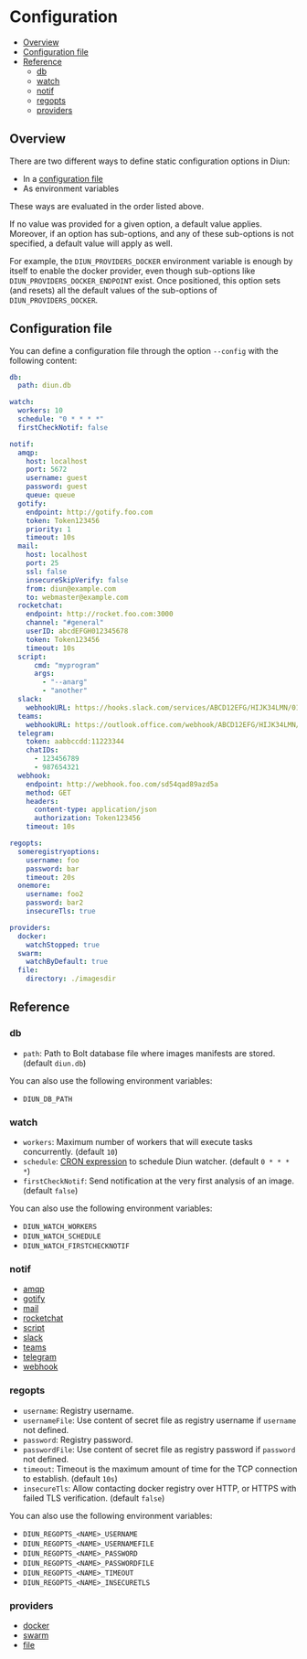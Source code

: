 # Configuration

* [Overview](#overview)
* [Configuration file](#configuration-file)
* [Reference](#reference)
  * [db](#db)
  * [watch](#watch)
  * [notif](#notif)
  * [regopts](#regopts)
  * [providers](#providers)

## Overview

There are two different ways to define static configuration options in Diun:

* In a [configuration file](#configuration-file)
* As environment variables

These ways are evaluated in the order listed above.

If no value was provided for a given option, a default value applies. Moreover, if an option has sub-options, and any of these sub-options is not specified, a default value will apply as well.

For example, the `DIUN_PROVIDERS_DOCKER` environment variable is enough by itself to enable the docker provider, even though sub-options like `DIUN_PROVIDERS_DOCKER_ENDPOINT` exist. Once positioned, this option sets (and resets) all the default values of the sub-options of `DIUN_PROVIDERS_DOCKER`.

## Configuration file

You can define a configuration file through the option `--config` with the following content:

```yaml
db:
  path: diun.db

watch:
  workers: 10
  schedule: "0 * * * *"
  firstCheckNotif: false

notif:
  amqp:
    host: localhost
    port: 5672
    username: guest
    password: guest
    queue: queue
  gotify:
    endpoint: http://gotify.foo.com
    token: Token123456
    priority: 1
    timeout: 10s
  mail:
    host: localhost
    port: 25
    ssl: false
    insecureSkipVerify: false
    from: diun@example.com
    to: webmaster@example.com
  rocketchat:
    endpoint: http://rocket.foo.com:3000
    channel: "#general"
    userID: abcdEFGH012345678
    token: Token123456
    timeout: 10s
  script:
      cmd: "myprogram"
      args:
        - "--anarg"
        - "another"
  slack:
    webhookURL: https://hooks.slack.com/services/ABCD12EFG/HIJK34LMN/01234567890abcdefghij
  teams:
    webhookURL: https://outlook.office.com/webhook/ABCD12EFG/HIJK34LMN/01234567890abcdefghij
  telegram:
    token: aabbccdd:11223344
    chatIDs:
      - 123456789
      - 987654321
  webhook:
    endpoint: http://webhook.foo.com/sd54qad89azd5a
    method: GET
    headers:
      content-type: application/json
      authorization: Token123456
    timeout: 10s

regopts:
  someregistryoptions:
    username: foo
    password: bar
    timeout: 20s
  onemore:
    username: foo2
    password: bar2
    insecureTls: true

providers:
  docker:
    watchStopped: true
  swarm:
    watchByDefault: true
  file:
    directory: ./imagesdir
```

## Reference

### db

* `path`: Path to Bolt database file where images manifests are stored. (default `diun.db`)

You can also use the following environment variables:

* `DIUN_DB_PATH`

### watch

* `workers`: Maximum number of workers that will execute tasks concurrently. (default `10`)
* `schedule`: [CRON expression](https://godoc.org/github.com/robfig/cron#hdr-CRON_Expression_Format) to schedule Diun watcher. (default `0 * * * *`)
* `firstCheckNotif`: Send notification at the very first analysis of an image. (default `false`)

You can also use the following environment variables:

* `DIUN_WATCH_WORKERS`
* `DIUN_WATCH_SCHEDULE`
* `DIUN_WATCH_FIRSTCHECKNOTIF`

### notif

* [amqp](notifications.md#amqp)
* [gotify](notifications.md#gotify)
* [mail](notifications.md#mail)
* [rocketchat](notifications.md#rocketchat)
* [script](notifications.md#script)
* [slack](notifications.md#slack--mattermost)
* [teams](notifications.md#teams)
* [telegram](notifications.md#telegram)
* [webhook](notifications.md#webhook)

### regopts

* `username`: Registry username.
* `usernameFile`: Use content of secret file as registry username if `username` not defined.
* `password`: Registry password.
* `passwordFile`: Use content of secret file as registry password if `password` not defined.
* `timeout`: Timeout is the maximum amount of time for the TCP connection to establish. (default `10s`)
* `insecureTls`: Allow contacting docker registry over HTTP, or HTTPS with failed TLS verification. (default `false`)

You can also use the following environment variables:

* `DIUN_REGOPTS_<NAME>_USERNAME`
* `DIUN_REGOPTS_<NAME>_USERNAMEFILE`
* `DIUN_REGOPTS_<NAME>_PASSWORD`
* `DIUN_REGOPTS_<NAME>_PASSWORDFILE`
* `DIUN_REGOPTS_<NAME>_TIMEOUT`
* `DIUN_REGOPTS_<NAME>_INSECURETLS`

### providers

* [docker](providers/docker.md)
* [swarm](providers/swarm.md)
* [file](providers/file.md)
